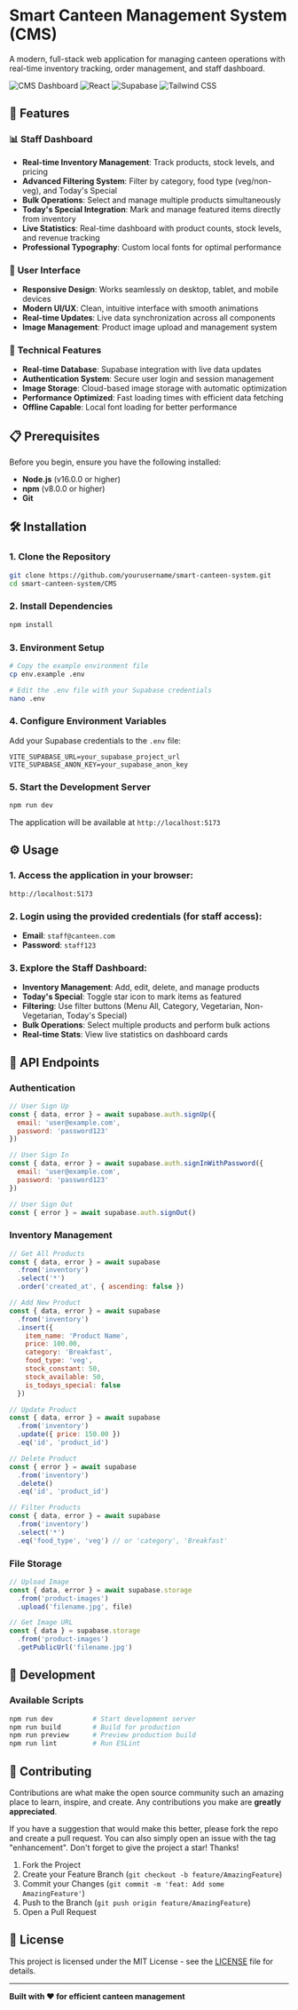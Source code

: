 # Smart Canteen Management System (CMS)

A modern, full-stack web application for managing canteen operations with real-time inventory tracking, order management, and staff dashboard.

![CMS Dashboard](https://img.shields.io/badge/Status-Production%20Ready-brightgreen)
![React](https://img.shields.io/badge/React-18.0+-blue)
![Supabase](https://img.shields.io/badge/Supabase-Database-orange)
![Tailwind CSS](https://img.shields.io/badge/Tailwind%20CSS-Styling-38B2AC)

## 🚀 Features

### 📊 **Staff Dashboard**
- **Real-time Inventory Management**: Track products, stock levels, and pricing
- **Advanced Filtering System**: Filter by category, food type (veg/non-veg), and Today's Special
- **Bulk Operations**: Select and manage multiple products simultaneously
- **Today's Special Integration**: Mark and manage featured items directly from inventory
- **Live Statistics**: Real-time dashboard with product counts, stock levels, and revenue tracking
- **Professional Typography**: Custom local fonts for optimal performance

### 🛒 **User Interface**
- **Responsive Design**: Works seamlessly on desktop, tablet, and mobile devices
- **Modern UI/UX**: Clean, intuitive interface with smooth animations
- **Real-time Updates**: Live data synchronization across all components
- **Image Management**: Product image upload and management system

### 🔧 **Technical Features**
- **Real-time Database**: Supabase integration with live data updates
- **Authentication System**: Secure user login and session management
- **Image Storage**: Cloud-based image storage with automatic optimization
- **Performance Optimized**: Fast loading times with efficient data fetching
- **Offline Capable**: Local font loading for better performance

## 📋 Prerequisites

Before you begin, ensure you have the following installed:
- **Node.js** (v16.0.0 or higher)
- **npm** (v8.0.0 or higher)
- **Git**

## 🛠️ Installation

### 1. Clone the Repository
```bash
git clone https://github.com/yourusername/smart-canteen-system.git
cd smart-canteen-system/CMS
```

### 2. Install Dependencies
```bash
npm install
```

### 3. Environment Setup
```bash
# Copy the example environment file
cp env.example .env

# Edit the .env file with your Supabase credentials
nano .env
```

### 4. Configure Environment Variables
Add your Supabase credentials to the `.env` file:
```env
VITE_SUPABASE_URL=your_supabase_project_url
VITE_SUPABASE_ANON_KEY=your_supabase_anon_key
```

### 5. Start the Development Server
```bash
npm run dev
```

The application will be available at `http://localhost:5173`

## ⚙️ Usage

### 1. Access the application in your browser:
```
http://localhost:5173
```

### 2. Login using the provided credentials (for staff access):
- **Email**: `staff@canteen.com`
- **Password**: `staff123`

### 3. Explore the Staff Dashboard:
- **Inventory Management**: Add, edit, delete, and manage products
- **Today's Special**: Toggle star icon to mark items as featured
- **Filtering**: Use filter buttons (Menu All, Category, Vegetarian, Non-Vegetarian, Today's Special)
- **Bulk Operations**: Select multiple products and perform bulk actions
- **Real-time Stats**: View live statistics on dashboard cards

## 🔌 API Endpoints

### Authentication
```javascript
// User Sign Up
const { data, error } = await supabase.auth.signUp({
  email: 'user@example.com',
  password: 'password123'
})

// User Sign In
const { data, error } = await supabase.auth.signInWithPassword({
  email: 'user@example.com',
  password: 'password123'
})

// User Sign Out
const { error } = await supabase.auth.signOut()
```

### Inventory Management
```javascript
// Get All Products
const { data, error } = await supabase
  .from('inventory')
  .select('*')
  .order('created_at', { ascending: false })

// Add New Product
const { data, error } = await supabase
  .from('inventory')
  .insert({
    item_name: 'Product Name',
    price: 100.00,
    category: 'Breakfast',
    food_type: 'veg',
    stock_constant: 50,
    stock_available: 50,
    is_todays_special: false
  })

// Update Product
const { data, error } = await supabase
  .from('inventory')
  .update({ price: 150.00 })
  .eq('id', 'product_id')

// Delete Product
const { error } = await supabase
  .from('inventory')
  .delete()
  .eq('id', 'product_id')

// Filter Products
const { data, error } = await supabase
  .from('inventory')
  .select('*')
  .eq('food_type', 'veg') // or 'category', 'Breakfast'
```

### File Storage
```javascript
// Upload Image
const { data, error } = await supabase.storage
  .from('product-images')
  .upload('filename.jpg', file)

// Get Image URL
const { data } = supabase.storage
  .from('product-images')
  .getPublicUrl('filename.jpg')
```

## 🔧 Development

### Available Scripts
```bash
npm run dev          # Start development server
npm run build        # Build for production
npm run preview      # Preview production build
npm run lint         # Run ESLint
```

## 🤝 Contributing

Contributions are what make the open source community such an amazing place to learn, inspire, and create. Any contributions you make are **greatly appreciated**.

If you have a suggestion that would make this better, please fork the repo and create a pull request. You can also simply open an issue with the tag "enhancement".
Don't forget to give the project a star! Thanks!

1.  Fork the Project
2.  Create your Feature Branch (`git checkout -b feature/AmazingFeature`)
3.  Commit your Changes (`git commit -m 'feat: Add some AmazingFeature'`)
4.  Push to the Branch (`git push origin feature/AmazingFeature`)
5.  Open a Pull Request

## 📝 License

This project is licensed under the MIT License - see the [LICENSE](LICENSE) file for details.

---

**Built with ❤️ for efficient canteen management**
